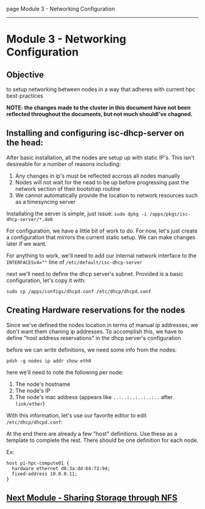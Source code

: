 page
Module 3 - Networking Configuration


---

# Module 3 - Networking Configuration

## Objective

to setup networking between nodes in a way that adheres with current hpc best-practices

**NOTE: the changes made to the cluster in this document have not been reflected throughout the documents, but not much shouldl've chagned.**

## Installing and configuring isc-dhcp-server on the head:

After basic installation, all the nodes are setup up with static IP's. This isn't desireable for a number of reasons including:
1. Any changes in ip's must be reflected accross all nodes manually
2. Nodes will not wait for the nead to be up before progressing past the network section of their bootstrap routine
3. We cannot automatically provide the location to network resources such as a timesyncing server

Installating the server is simple, just issue: `sudo dpkg -i /apps/pkgs/isc-dhcp-server/*.deb`

For configuration, we have a little bit of work to do. For now, let's just create a configuration that mirrors the current static setup. We can make changes later if we want.

For anything to work, we'll need to add our internal network interface to the `INTERFACESv4=""` line of `/etc/default/isc-dhcp-server`

next we'll need to define the dhcp server's subnet. Provided is a basic configuration, let's copy it with:
```
sudo cp /apps/configs/dhcpd.conf /etc/dhcp/dhcpd.conf
```

## Creating Hardware reservations for the nodes

Since we've defined the nodes location in terms of manual ip addresses, we don't want them chaning ip addresses. To accomplish this, we have to define "host address reservations" in the dhcp server's configuration

before we can write definitions, we need some info from the nodes:
```
pdsh -g nodes ip addr show eth0
```
here we'll need to note the following per node:
1. The node's hostname
2. The node's IP
3. The node's mac address (appears like `..:..:..:..:..:..` after `link/ether`)

With this information, let's use our favorite editor to edit `/etc/dhcp/dhcpd.conf`:

At the end there are already a few "host" definitions. Use these as a template to complete the rest. There should be one definition for each node.

Ex:
```
host pi-hpc-compute01 {
  hardware ethernet d8:3a:dd:64:72:94;
  fixed-address 10.0.0.11;
}
```



## [Next Module - Sharing Storage through NFS](module-4)

